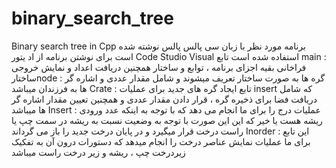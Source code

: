 # binary_search_tree
Binary search tree in Cpp
برنامه مورد نظر با زبان سی پالس پالس نوشته شده است
برای نوشتن برنامه از اد یتور Code Studio Visual استفاده شده است
تابع main : فراخانی بقیه اجزای برنامه ، توابع و ساختار همچنین دریافت اعداد و نمایش خروجی
ساختارnode : گره ها به صورت ساختار تعریف میشوند و شامل مقدار عددی و اشاره گر ها به 
فرزندان میباشد 
Crate : تابع ایجاد گره های جدید برای عملیات insert که شامل دریافت فضا برای ذخیره گره ، 
قرار دادن مقدار عددی و همچنین تعیین مقدار اشاره گر ها میباشد 
Insert : عملیات درج را برای ما انجام می دهد که با توجه به اینکه عدد ورودی ریشه هست یا 
خیر که این این صورت با توجه به وضعیت نسبت به ریشه در سمت چپ یا راست درخت قرار 
میگیرد و در پایان درخت جدید را باز می گرداند 
Inorder : این تابع برای ما عملیات نمایش عناصر درخت را انجام میدهد که دستورات درون آن به 
تفکیک زیردرخت چپ ، ریشه و زیر درخت راست میباشد 

